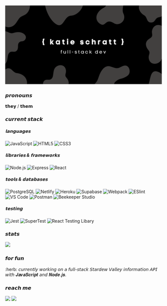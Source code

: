 ![banner](https://github.com/k-schrattenholzer/k-schrattenholzer/blob/main/banner3.png)

<h3>𝙥𝙧𝙤𝙣𝙤𝙪𝙣𝙨</h3>
<p>𝘁𝗵𝗲𝘆 / 𝘁𝗵𝗲𝗺</p>

<h3>𝙘𝙪𝙧𝙧𝙚𝙣𝙩 𝙨𝙩𝙖𝙘𝙠</h3>
<h5>𝗹𝗮𝗻𝗴𝘂𝗮𝗴𝗲𝘀</h5>

![JavaScript](https://img.shields.io/badge/-JavaScript-%23F7DF1C?style=flat-square&logo=javascript&logoColor=000000&color=%23FFCE5A)
![HTML5](https://img.shields.io/badge/-HTML5-%23E44D27?style=flat-square&logo=html5&color=ffffff)
![CSS3](https://img.shields.io/badge/-CSS3-%231572B6?style=flat-square&logo=CSS3&color=critical)

<h5>𝗹𝗶𝗯𝗿𝗮𝗿𝗶𝗲𝘀 & 𝗳𝗿𝗮𝗺𝗲𝘄𝗼𝗿𝗸𝘀</h5>

![Node.js](https://img.shields.io/badge/-Node.js-%232C3A42?style=flat-square&logo=Node.js&color=303030)
![Express](https://img.shields.io/badge/-Express-%232C3A42?style=flat-square&logo=Express)
![React](https://img.shields.io/badge/-React-%23282C34?style=flat-square&logo=react)

<h5>𝘁𝗼𝗼𝗹𝘀 & 𝗱𝗮𝘁𝗮𝗯𝗮𝘀𝗲𝘀</h5>

![PostgreSQL](https://img.shields.io/badge/-PostgreSQL-%232C3A42?style=flat-square&logo=PostgreSQL)
![Netlify](https://img.shields.io/badge/-Netlify-%2300C7B7?style=flat-square&logo=netlify&logoColor=ffffff)
![Heroku](https://img.shields.io/badge/-Heroku-%2300C7B7?style=flat-square&logo=heroku&color=6567a5)
![Supabase](https://img.shields.io/badge/-Supabase-%2300C7B7?style=flat-square&logo=Supabase&color=6567a5)
![Webpack](https://img.shields.io/badge/-Webpack-%232C3A42?style=flat-square&logo=webpack)
![ESlint](https://img.shields.io/badge/-ESLint-%234B32C3?style=flat-square&logo=eslint)
![VS Code](https://img.shields.io/badge/-VS_Code-%23007ACC?style=flat-square&logo=visual-studio-code)
![Postman](https://img.shields.io/badge/-Postman-%23007ACC?style=flat-square&logo=postman)
![Beekeeper Studio](https://img.shields.io/badge/-Beekeeper_Studio-%23007ACC?style=flat-square)

<h5>𝘁𝗲𝘀𝘁𝗶𝗻𝗴</h5>

![Jest](https://img.shields.io/badge/-Jest-%232C3A42?style=flat-square&logo=Jest)
![SuperTest](https://img.shields.io/badge/-SuperTest-%2300C7B7?style=flat-square&logo=SuperTest)
![React Testing Libary](https://img.shields.io/badge/-React_Testing_Libary-%2300C7B7?style=flat-square&logo=react-testing-library)


<h3>𝙨𝙩𝙖𝙩𝙨</h3>
<p > <img height="180em" src="https://github-readme-stats.vercel.app/api?username=k-schrattenholzer&show_icons=true&hide_border=true&&count_private=true&include_all_commits=true&&theme=calm&show_icons=true)" />
  

<h3>𝙛𝙤𝙧 𝙛𝙪𝙣</h3>
:herb: 𝘤𝘶𝘳𝘳𝘦𝘯𝘵𝘭𝘺 𝘸𝘰𝘳𝘬𝘪𝘯𝘨 𝘰𝘯 𝘢 𝘧𝘶𝘭𝘭-𝘴𝘵𝘢𝘤𝘬 𝘚𝘵𝘢𝘳𝘥𝘦𝘸 𝘝𝘢𝘭𝘭𝘦𝘺 𝘪𝘯𝘧𝘰𝘳𝘮𝘢𝘵𝘪𝘰𝘯 𝘈𝘗𝘐 𝘸𝘪𝘵𝘩 𝑱𝒂𝒗𝒂𝑺𝒄𝒓𝒊𝒑𝒕 𝘢𝘯𝘥 𝑵𝒐𝒅𝒆.𝒋𝒔.

<h3>𝙧𝙚𝙖𝙘𝙝 𝙢𝙚</h3>

[![](https://img.shields.io/badge/-%231DA1F2?-square&logo=twitter&logoColor=ffffff)](https://twitter.com/katie_schratt)
[
![](https://img.shields.io/badge/-%23181717?-square&logo=linkedin&color=0e76a8)](https://linkedin.com/in/k-schrattenholzer)



